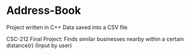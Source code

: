 # Address-Book

Project written in C++
Data saved into a CSV file

CSC-212 Final Project: Finds similar businesses nearby within a certain distance(r) (Input by user)



